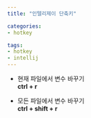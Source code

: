 ```yaml
---
title: "인텔리제이 단축키"

categories:
- hotkey

tags:
- hotkey
- intellij
---
```


- 현재 파일에서 변수 바꾸기   
**ctrl + r**



- 모든 파일에서 변수 바꾸기   
**ctrl + shift + r**



